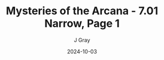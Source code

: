 ---
title: 'Mysteries of the Arcana - 7.01 Narrow, Page 1'
alt: 'Mysteries of the Arcana'
date: '2024-10-03'
author: 'J Gray'
artist: 'Keira'
---